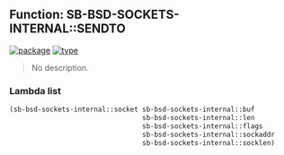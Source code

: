 ## Function: SB-BSD-SOCKETS-INTERNAL::SENDTO
[![package](https://img.shields.io/badge/Package-SB--BSD--SOCKETS--INTERNAL-5f9ea0.svg?style=social&colorA=999999)](../) [![type](https://img.shields.io/badge/Type-Function-5f9ea0.svg?style=social&colorA=999999)](../#function) 

> No description.

### Lambda list
```cl
(sb-bsd-sockets-internal::socket sb-bsd-sockets-internal::buf
                                 sb-bsd-sockets-internal::len
                                 sb-bsd-sockets-internal::flags
                                 sb-bsd-sockets-internal::sockaddr
                                 sb-bsd-sockets-internal::socklen)
```
